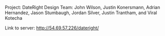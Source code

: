 Project: DateRight
Design Team: John Wilson, Justin Konersmann, Adrian Hernandez, Jason Stumbaugh, Jordan Silver, Justin Trantham, and Viral Kotecha

Link to server:
http://54.69.57.226/dateright/
